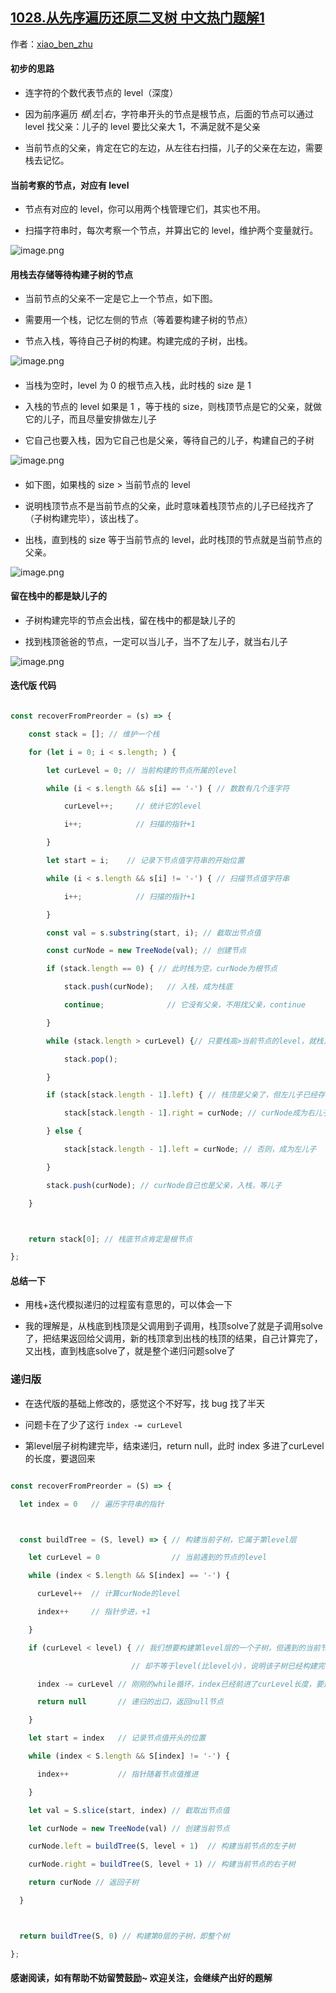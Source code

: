 ## [1028.从先序遍历还原二叉树 中文热门题解1](https://leetcode.cn/problems/recover-a-tree-from-preorder-traversal/solutions/100000/shou-hui-tu-jie-fei-di-gui-fa-zhong-gou-chu-er-cha)

作者：[xiao_ben_zhu](https://leetcode.cn/u/xiao_ben_zhu)

#### 初步的思路
- 连字符的个数代表节点的 level（深度）
- 因为前序遍历 $根|左|右$，字符串开头的节点是根节点，后面的节点可以通过 level 找父亲：儿子的 level 要比父亲大 1，不满足就不是父亲
- 当前节点的父亲，肯定在它的左边，从左往右扫描，儿子的父亲在左边，需要栈去记忆。
#### 当前考察的节点，对应有 level 
- 节点有对应的 level，你可以用两个栈管理它们，其实也不用。
- 扫描字符串时，每次考察一个节点，并算出它的 level，维护两个变量就行。 
![image.png](https://pic.leetcode-cn.com/c9f8ac8d80ca439ff24ed788fed19383df83218b64a56e6642abf09982c1f628-image.png)

#### 用栈去存储等待构建子树的节点
- 当前节点的父亲不一定是它上一个节点，如下图。
- 需要用一个栈，记忆左侧的节点（等着要构建子树的节点）
- 节点入栈，等待自己子树的构建。构建完成的子树，出栈。
![image.png](https://pic.leetcode-cn.com/9f20bdbb8399f3d045513dc0d5205c42cbd7e83a105286883b9cc706a086b893-image.png)

#### 
- 当栈为空时，level 为 0 的根节点入栈，此时栈的 size 是 1 
- 入栈的节点的 level 如果是 1 ，等于栈的 size，则栈顶节点是它的父亲，就做它的儿子，而且尽量安排做左儿子
- 它自己也要入栈，因为它自己也是父亲，等待自己的儿子，构建自己的子树


![image.png](https://pic.leetcode-cn.com/c3d420b20183d8428f40af3c48f417657d5aedb4a5fbf434c4d1b1394fdf7e2c-image.png)


#### 
- 如下图，如果栈的 size $>$ 当前节点的 level
- 说明栈顶节点不是当前节点的父亲，此时意味着栈顶节点的儿子已经找齐了（子树构建完毕），该出栈了。
- 出栈，直到栈的 size 等于当前节点的 level，此时栈顶的节点就是当前节点的父亲。

![image.png](https://pic.leetcode-cn.com/a007453f5907ed1766cf2ec0a610e3e3cf07e69701a939abbaceaa555f9a4f1c-image.png)

#### 留在栈中的都是缺儿子的
- 子树构建完毕的节点会出栈，留在栈中的都是缺儿子的
- 找到栈顶爸爸的节点，一定可以当儿子，当不了左儿子，就当右儿子


![image.png](https://pic.leetcode-cn.com/3bb181cd662e571858ed74f40aeb7cb0c75f9948f425ad0c95c18e3fb1e5e815-image.png)

#### 迭代版 代码
```js 
const recoverFromPreorder = (s) => {
    const stack = []; // 维护一个栈
    for (let i = 0; i < s.length; ) {
        let curLevel = 0; // 当前构建的节点所属的level
        while (i < s.length && s[i] == '-') { // 数数有几个连字符
            curLevel++;     // 统计它的level
            i++;            // 扫描的指针+1
        }
        let start = i;    // 记录下节点值字符串的开始位置
        while (i < s.length && s[i] != '-') { // 扫描节点值字符串
            i++;            // 扫描的指针+1
        }
        const val = s.substring(start, i); // 截取出节点值
        const curNode = new TreeNode(val); // 创建节点
        if (stack.length == 0) { // 此时栈为空，curNode为根节点
            stack.push(curNode);   // 入栈，成为栈底
            continue;              // 它没有父亲，不用找父亲，continue
        }
        while (stack.length > curLevel) {// 只要栈高>当前节点的level，就栈顶出栈
            stack.pop();
        }
        if (stack[stack.length - 1].left) { // 栈顶是父亲了，但左儿子已经存在
            stack[stack.length - 1].right = curNode; // curNode成为右儿子
        } else {
            stack[stack.length - 1].left = curNode; // 否则，成为左儿子
        }
        stack.push(curNode); // curNode自己也是父亲，入栈，等儿子
    }

    return stack[0]; // 栈底节点肯定是根节点
};
```

#### 总结一下
- 用栈+迭代模拟递归的过程蛮有意思的，可以体会一下
- 我的理解是，从栈底到栈顶是父调用到子调用，栈顶solve了就是子调用solve了，把结果返回给父调用，新的栈顶拿到出栈的栈顶的结果，自己计算完了，又出栈，直到栈底solve了，就是整个递归问题solve了

### 递归版
- 在迭代版的基础上修改的，感觉这个不好写，找 bug 找了半天
- 问题卡在了少了这行 `index -= curLevel `
- 第level层子树构建完毕，结束递归，return null，此时 index 多进了curLevel的长度，要退回来


```js
const recoverFromPreorder = (S) => {
  let index = 0   // 遍历字符串的指针

  const buildTree = (S, level) => { // 构建当前子树，它属于第level层
    let curLevel = 0                // 当前遇到的节点的level
    while (index < S.length && S[index] == '-') {
      curLevel++  // 计算curNode的level
      index++     // 指针步进，+1
    }
    if (curLevel < level) { // 我们想要构建第level层的一个子树，但遇到的当前节点的curLevel
                           // 却不等于level(比level小)，说明该子树已经构建完毕，要出递归栈（结束递归）
      index -= curLevel // 刚刚的while循环，index已经前进了curLevel长度，要退回来
      return null       // 递归的出口，返回null节点
    }
    let start = index   // 记录节点值开头的位置
    while (index < S.length && S[index] != '-') {
      index++           // 指针随着节点值推进
    }
    let val = S.slice(start, index) // 截取出节点值
    let curNode = new TreeNode(val) // 创建当前节点
    curNode.left = buildTree(S, level + 1)  // 构建当前节点的左子树
    curNode.right = buildTree(S, level + 1) // 构建当前节点的右子树
    return curNode // 返回子树
  }

  return buildTree(S, 0) // 构建第0层的子树，即整个树
};
```
#### 感谢阅读，如有帮助不妨留赞鼓励~ 欢迎关注，会继续产出好的题解
